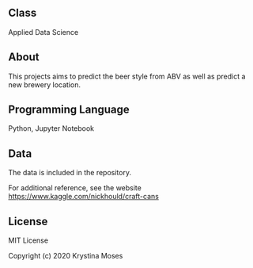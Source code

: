 ## Class
Applied Data Science

## About
This projects aims to predict the beer style from ABV as well as predict a new brewery location.

## Programming Language
Python, Jupyter Notebook

## Data
The data is included in the repository.

For additional reference, see the website https://www.kaggle.com/nickhould/craft-cans

## License
MIT License

Copyright (c) 2020 Krystina Moses
